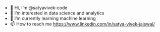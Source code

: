 - 👋 Hi, I’m @satyavivek-code
- 👀 I’m interested in data science and analytics
- 🌱 I’m currently learning machine learning
- 📫 How to reach me https://www.linkedin.com/in/satya-vivek-jaiswal/

<!---
satyavivek-code/satyavivek-code is a ✨ special ✨ repository because its `README.md` (this file) appears on your GitHub profile.
You can click the Preview link to take a look at your changes.
- 💞️ I’m looking to collaborate on ...
--->
